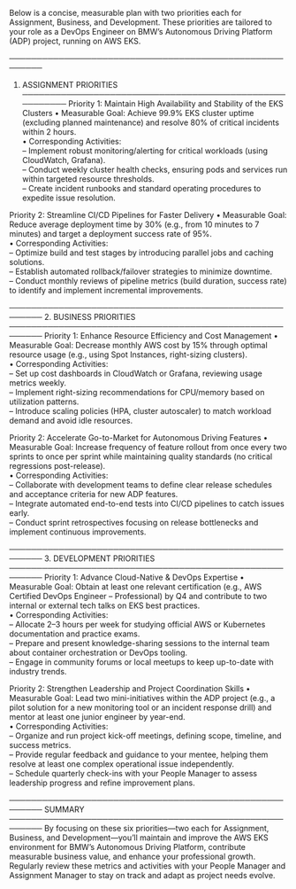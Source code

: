 Below is a concise, measurable plan with two priorities each for Assignment, Business, and Development. These priorities are tailored to your role as a DevOps Engineer on BMW’s Autonomous Driving Platform (ADP) project, running on AWS EKS.

────────────────────────────────────────────────────────
1. ASSIGNMENT PRIORITIES
────────────────────────────────────────────────────────
Priority 1: Maintain High Availability and Stability of the EKS Clusters
• Measurable Goal: Achieve 99.9% EKS cluster uptime (excluding planned maintenance) and resolve 80% of critical incidents within 2 hours.  
• Corresponding Activities:  
  – Implement robust monitoring/alerting for critical workloads (using CloudWatch, Grafana).  
  – Conduct weekly cluster health checks, ensuring pods and services run within targeted resource thresholds.  
  – Create incident runbooks and standard operating procedures to expedite issue resolution.

Priority 2: Streamline CI/CD Pipelines for Faster Delivery
• Measurable Goal: Reduce average deployment time by 30% (e.g., from 10 minutes to 7 minutes) and target a deployment success rate of 95%.  
• Corresponding Activities:  
  – Optimize build and test stages by introducing parallel jobs and caching solutions.  
  – Establish automated rollback/failover strategies to minimize downtime.  
  – Conduct monthly reviews of pipeline metrics (build duration, success rate) to identify and implement incremental improvements.

────────────────────────────────────────────────────────
2. BUSINESS PRIORITIES
────────────────────────────────────────────────────────
Priority 1: Enhance Resource Efficiency and Cost Management
• Measurable Goal: Decrease monthly AWS cost by 15% through optimal resource usage (e.g., using Spot Instances, right-sizing clusters).  
• Corresponding Activities:  
  – Set up cost dashboards in CloudWatch or Grafana, reviewing usage metrics weekly.  
  – Implement right-sizing recommendations for CPU/memory based on utilization patterns.  
  – Introduce scaling policies (HPA, cluster autoscaler) to match workload demand and avoid idle resources.

Priority 2: Accelerate Go-to-Market for Autonomous Driving Features
• Measurable Goal: Increase frequency of feature rollout from once every two sprints to once per sprint while maintaining quality standards (no critical regressions post-release).  
• Corresponding Activities:  
  – Collaborate with development teams to define clear release schedules and acceptance criteria for new ADP features.  
  – Integrate automated end-to-end tests into CI/CD pipelines to catch issues early.  
  – Conduct sprint retrospectives focusing on release bottlenecks and implement continuous improvements.

────────────────────────────────────────────────────────
3. DEVELOPMENT PRIORITIES
────────────────────────────────────────────────────────
Priority 1: Advance Cloud-Native & DevOps Expertise
• Measurable Goal: Obtain at least one relevant certification (e.g., AWS Certified DevOps Engineer – Professional) by Q4 and contribute to two internal or external tech talks on EKS best practices.  
• Corresponding Activities:  
  – Allocate 2–3 hours per week for studying official AWS or Kubernetes documentation and practice exams.  
  – Prepare and present knowledge-sharing sessions to the internal team about container orchestration or DevOps tooling.  
  – Engage in community forums or local meetups to keep up-to-date with industry trends.

Priority 2: Strengthen Leadership and Project Coordination Skills
• Measurable Goal: Lead two mini-initiatives within the ADP project (e.g., a pilot solution for a new monitoring tool or an incident response drill) and mentor at least one junior engineer by year-end.  
• Corresponding Activities:  
  – Organize and run project kick-off meetings, defining scope, timeline, and success metrics.  
  – Provide regular feedback and guidance to your mentee, helping them resolve at least one complex operational issue independently.  
  – Schedule quarterly check-ins with your People Manager to assess leadership progress and refine improvement plans.

────────────────────────────────────────────────────────
SUMMARY
────────────────────────────────────────────────────────
By focusing on these six priorities—two each for Assignment, Business, and Development—you’ll maintain and improve the AWS EKS environment for BMW’s Autonomous Driving Platform, contribute measurable business value, and enhance your professional growth. Regularly review these metrics and activities with your People Manager and Assignment Manager to stay on track and adapt as project needs evolve.